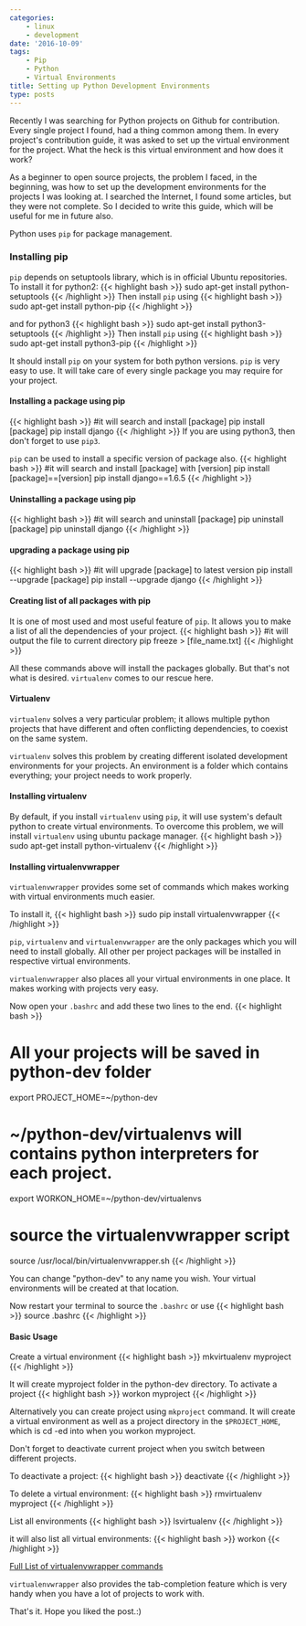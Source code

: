 ```yaml
---
categories:
    - linux
    - development
date: '2016-10-09'
tags:
    - Pip
    - Python
    - Virtual Environments
title: Setting up Python Development Environments
type: posts
---
```


Recently I was searching for Python projects on Github for contribution. Every single project I found, had a thing common among them. In every project's contribution guide, it was asked to set up the virtual environment for the project. What the heck is this virtual environment and how does it work?

As a beginner to open source projects, the problem I faced, in the beginning, was how to set up the development environments for the projects I was looking at. I searched the Internet, I found some articles, but they were not complete. So I decided to write this guide, which will be useful for me in future also.

Python uses <code>pip</code> for package management.

### Installing pip
<code>pip</code> depends on setuptools library, which is in official Ubuntu repositories. To install it for python2:
{{< highlight bash >}}
sudo apt-get install python-setuptools
{{< /highlight >}}
Then install <code>pip</code> using
{{< highlight bash >}}
sudo apt-get install python-pip
{{< /highlight >}}

and for python3
{{< highlight bash >}}
sudo apt-get install python3-setuptools
{{< /highlight >}}
Then install <code>pip</code> using
{{< highlight bash >}}
sudo apt-get install python3-pip
{{< /highlight >}}

It should install <code>pip</code> on your system for both python versions. <code>pip</code> is very easy to use. It will take care of every single package you may require for your project.

#### Installing a package using pip
{{< highlight bash >}}
#it will search and install [package]
pip install [package]
pip install django
{{< /highlight >}}
If you are using python3, then don't forget to use <code>pip3</code>.

<code>pip</code> can be used to install a specific version of package also.
{{< highlight bash >}}
#it will search and install [package] with [version]
pip install [package]==[version]
pip install django==1.6.5
{{< /highlight >}}

#### Uninstalling a package using pip
{{< highlight bash >}}
#it will search and uninstall [package]
pip uninstall [package]
pip uninstall django
{{< /highlight >}}

#### upgrading a package using pip
{{< highlight bash >}}
#it will upgrade [package] to latest version
pip install --upgrade [package]
pip install --upgrade django
{{< /highlight >}}

#### Creating list of all packages with pip
It is one of most used and most useful feature of <code>pip</code>. It allows you to make a list of all the dependencies of your project.
{{< highlight bash >}}
#it will output the file to current directory
pip freeze > [file_name.txt]
{{< /highlight >}}

All these commands above will install the packages globally. But that's not what is desired. <code>virtualenv</code> comes to our rescue here.

#### Virtualenv
<code>virtualenv</code> solves a very particular problem; it allows multiple python projects that have different and often conflicting dependencies, to coexist on the same system.

<code>virtualenv</code> solves this problem by creating different isolated development environments for your projects. An environment is a folder which contains everything; your project needs to work properly.

#### Installing virtualenv
By default, if you install <code>virtualenv</code> using <code>pip</code>, it will use system's default python to create virtual environments. To overcome this problem, we will install <code>virtualenv</code> using ubuntu package manager.
{{< highlight bash >}}
sudo apt-get install python-virtualenv
{{< /highlight >}}

#### Installing virtualenvwrapper
<code>virtualenvwrapper</code> provides some set of commands which makes working with virtual environments much easier.

To install it,
{{< highlight bash >}}
sudo pip install virtualenvwrapper
{{< /highlight >}}

<code>pip</code>, <code>virtualenv</code> and <code>virtualenvwrapper</code> are the only packages which you will need to install globally. All other per project packages will be installed in respective virtual environments.

<code>virtualenvwrapper</code> also places all your virtual environments in one place. It makes working with projects very easy.

Now open your <code>.bashrc</code> and add these two lines to the end.
{{< highlight bash >}}
# All your projects will be saved in python-dev folder
export PROJECT_HOME=~/python-dev
# ~/python-dev/virtualenvs will contains python interpreters for each project.
export WORKON_HOME=~/python-dev/virtualenvs
# source the virtualenvwrapper script
source /usr/local/bin/virtualenvwrapper.sh
{{< /highlight >}}

You can change "python-dev" to any name you wish. Your virtual environments will be created at that location.

Now restart your terminal to source the <code>.bashrc</code> or use
{{< highlight bash >}}
source .bashrc
{{< /highlight >}}

#### Basic Usage
Create a virtual environment
{{< highlight bash >}}
mkvirtualenv myproject
{{< /highlight >}}

It will create myproject folder in the python-dev directory. To activate a project
{{< highlight bash >}}
workon myproject
{{< /highlight >}}

Alternatively you can create project using <code>mkproject</code> command. It will create a virtual environment as well as a project directory in the <code>$PROJECT_HOME</code>, which is cd -ed into when you workon myproject.

Don't forget to deactivate current project when you switch between different projects.

To deactivate a project:
{{< highlight bash >}}
deactivate
{{< /highlight >}}

To delete a virtual environment:
{{< highlight bash >}}
rmvirtualenv myproject
{{< /highlight >}}

List all environments
{{< highlight bash >}}
lsvirtualenv
{{< /highlight >}}

it will also list all virtual environments:
{{< highlight bash >}}
workon
{{< /highlight >}}

[Full List of virtualenvwrapper commands](https://virtualenvwrapper.readthedocs.io/en/latest/command_ref.html)

<code>virtualenvwrapper</code> also provides the tab-completion feature which is very handy when you have a lot of projects to work with.

That's it. Hope you liked the post.:)

